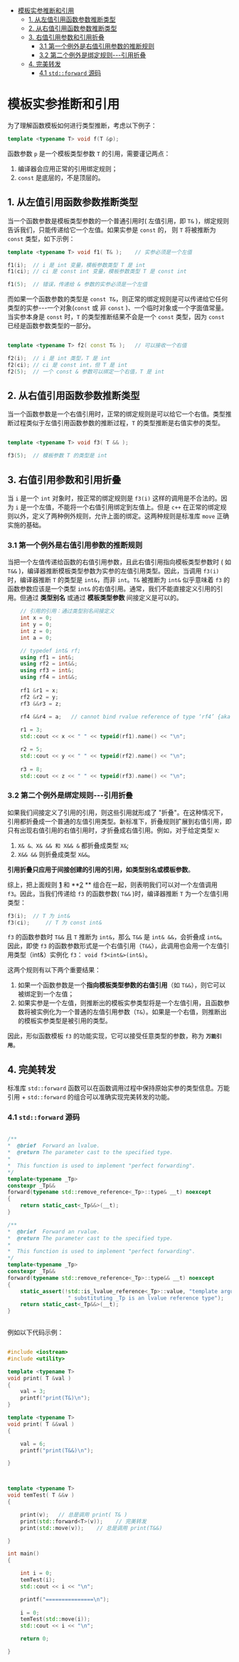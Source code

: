 
- [模板实参推断和引用](#模板实参推断和引用)
  - [1. 从左值引用函数参数推断类型](#1-从左值引用函数参数推断类型)
  - [2. 从右值引用函数参数推断类型](#2-从右值引用函数参数推断类型)
  - [3. 右值引用参数和引用折叠](#3-右值引用参数和引用折叠)
    - [3.1 第一个例外是右值引用参数的推断规则](#31-第一个例外是右值引用参数的推断规则)
    - [3.2 第二个例外是绑定规则---引用折叠](#32-第二个例外是绑定规则---引用折叠)
  - [4. 完美转发](#4-完美转发)
    - [4.1 `std::forward` 源码](#41-stdforward-源码)

# 模板实参推断和引用

为了理解函数模板如何进行类型推断，考虑以下例子：

```cpp
template <typename T> void f(T &p);

```
函数参数 `p` 是一个模板类型参数 `T` 的引用，需要谨记两点：
1. 编译器会应用正常的引用绑定规则；
2. `const` 是底层的，不是顶层的。

## 1. 从左值引用函数参数推断类型

当一个函数参数是模板类型参数的一个普通引用时( 左值引用，即 `T&` )，绑定规则告诉我们，只能传递给它一个左值。如果实参是 `const` 的， 则 `T` 将被推断为 `const` 类型，如下示例：

```cpp
template <typename T> void f1( T& );    // 实参必须是一个左值

f1(i);  // i 是 int 变量，模板参数类型 T 是 int
f1(ci); // ci 是 const int 变量，模板参数类型 T 是 const int

f1(5);  // 错误，传递给 & 参数的实参必须是一个左值

```

而如果一个函数参数的类型是 `const T&`，则正常的绑定规则是可以传递给它任何类型的实参---一个对象(`const` 或 非 `const` )、一个临时对象或一个字面值常量。当实参本身是 `const` 时，`T` 的类型推断结果不会是一个 `const` 类型，因为 `const` 已经是函数参数类型的一部分。

```cpp

template <typename T> f2( const T& );   // 可以接收一个右值

f2(i);  // i 是 int 类型，T 是 int
f2(ci); // ci 是 const int，但 T 是 int
f2(5);  // 一个 const & 参数可以绑定一个右值，T 是 int
```

## 2. 从右值引用函数参数推断类型

当一个函数参数是一个右值引用时，正常的绑定规则是可以给它一个右值。类型推断过程类似于左值引用函数参数的推断过程，`T` 的类型推断是右值实参的类型。

```cpp

template <typename T> void f3( T && );

f3(5);  // 模板参数 T 的类型是 int
```

## 3. 右值引用参数和引用折叠

当 `i` 是一个 `int` 对象时，按正常的绑定规则是 `f3(i)` 这样的调用是不合法的。因为 `i` 是一个左值，不能将一个右值引用绑定到左值上。但是 `c++` 在正常的绑定规则以外，定义了两种例外规则，允许上面的绑定。这两种规则是标准库 `move` 正确实施的基础。

### 3.1 第一个例外是右值引用参数的推断规则

当把一个左值传递给函数的右值引用参数，且此右值引用指向模板类型参数时 ( 如 `T&&` )，编译器推断模板类型参数为实参的左值引用类型。因此，当调用 `f3(i)` 时，编译器推断 `T` 的类型是 `int&`，而非 `int`。`T&` 被推断为 `int&` 似乎意味着 `f3` 的函数参数应该是一个类型 `int&` 的右值引用。通常，我们不能直接定义引用的引用。但通过 **类型别名** 或通过 **模板类型参数** 间接定义是可以的。
```cpp
	// 引用的引用：通过类型别名间接定义
    int x = 0;
    int y = 0;
    int z = 0;
    int a = 0;

    // typedef int& rf;
    using rf1 = int&;
    using rf2 = int&&;
    using rf3 = int&;
    using rf4 = int&&;
    
    rf1 &r1 = x;
    rf2 &r2 = y;
    rf3 &&r3 = z;
      
    rf4 &&r4 = a;   // cannot bind rvalue reference of type ‘rf4’ {aka ‘int&&’} to lvalue of type ‘int’

    r1 = 3;
    std::cout << x << " " << typeid(rf1).name() << "\n";

    r2 = 5;
    std::cout << y << " " << typeid(rf2).name() << "\n";
    
    r3 = 8;
    std::cout << z << " " << typeid(rf3).name() << "\n";

```

### 3.2 第二个例外是绑定规则---引用折叠

如果我们间接定义了引用的引用，则这些引用就形成了 "折叠"。在这种情况下，引用都折叠成一个普通的左值引用类型。新标准下，折叠规则扩展到右值引用，即只有出现右值引用的右值引用时，才折叠成右值引用。例如，对于给定类型 `X`:
1. `X& &、X& && 和 X&& &` 都折叠成类型 `X&`;
2. `X&& &&` 则折叠成类型 `X&&`。

**引用折叠只应用于间接创建的引用的引用，如类型别名或模板参数**。

综上，把上面规则 **[1](#31-第一个例外是右值引用参数的推断规则)** 和 **[2](#32-第二个例外是绑定规则---引用折叠) ** 组合在一起，则表明我们可以对一个左值调用 `f3`。因此，当我们传递给 `f3` 的函数参数( `T&&` )时，编译器推断 `T` 为一个左值引用类型：
```cpp
f3(i);  // T 为 int&
f3(ci);     // T 为 const int&
```

`f3` 的函数参数时 `T&&` 且 `T` 推断为 `int&`，那么 `T&&` 是 `int& &&`，会折叠成 `int&`。因此，即使 `f3` 的函数参数形式是一个右值引用（`T&&`），此调用也会用一个左值引用类型（int&）实例化 `f3`：
`void f3<int&>(int&)`。

这两个规则有以下两个重要结果：
1. 如果一个函数参数是一个**指向模板类型参数的右值引用**（如 `T&&`），则它可以被绑定到一个左值；
2. 如果实参是一个左值，则推断出的模板实参类型将是一个左值引用，且函数参数将被实例化为一个普通的左值引用参数（`T&`）。如果是一个右值，则推断出的模板实参类型是被引用的类型。

因此，形似函数模板 `f3` 的功能实现，它可以接受任意类型的参数，称为 **`万能引用`**。

## 4. 完美转发

标准库 `std::forward` 函数可以在函数调用过程中保持原始实参的类型信息。万能引用 + `std::forward` 的组合可以准确实现完美转发的功能。

### 4.1 `std::forward` 源码
```cpp
    
/**
*  @brief  Forward an lvalue.
*  @return The parameter cast to the specified type.
*
*  This function is used to implement "perfect forwarding".
*/
template<typename _Tp>
constexpr _Tp&&
forward(typename std::remove_reference<_Tp>::type& __t) noexcept
{ 
    return static_cast<_Tp&&>(__t); 
}

/**
*  @brief  Forward an rvalue.
*  @return The parameter cast to the specified type.
*
*  This function is used to implement "perfect forwarding".
*/
template<typename _Tp>
constexpr _Tp&&
forward(typename std::remove_reference<_Tp>::type&& __t) noexcept
{
    static_assert(!std::is_lvalue_reference<_Tp>::value, "template argument"
                   " substituting _Tp is an lvalue reference type");
    return static_cast<_Tp&&>(__t);
}
 
```

例如以下代码示例：

```cpp

#include <iostream>
#include <utility>

template <typename T>
void print( T &val )
{
    val = 3;
    printf("print(T&)\n");
}

template <typename T>
void print( T &&val )
{

    val = 6;
    printf("print(T&&)\n");

}



template <typename T>
void temTest( T &&v )
{

    print(v);   // 总是调用 print( T& )
    print(std::forward<T>(v));    // 完美转发
    print(std::move(v));    // 总是调用 print(T&&)

}

int main()
{

    int i = 0;
    temTest(i);
    std::cout << i << "\n";

    printf("===============\n");
    
    i = 0;
    temTest(std::move(i));
    std::cout << i << "\n";

    return 0;

}
```